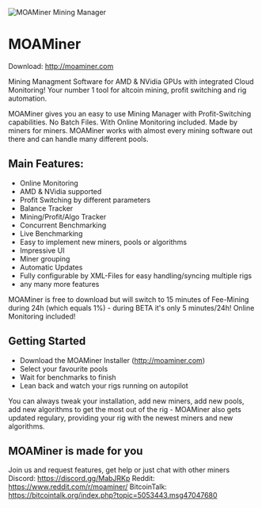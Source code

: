 ![MOAMiner Mining Manager](http://moaminer.com/gfx/wide_logo.png)

# MOAMiner

Download: http://moaminer.com

Mining Managment Software for AMD & NVidia GPUs with integrated Cloud Monitoring! Your number 1 tool for altcoin mining, profit switching and rig automation.

MOAMiner gives you an easy to use Mining Manager with Profit-Switching capabilities. No Batch Files. With Online Monitoring included. Made by miners for miners. MOAMiner works with almost every mining software out there and can handle many different pools.

## Main Features:

- Online Monitoring
- AMD & NVidia supported
- Profit Switching by different parameters
- Balance Tracker
- Mining/Profit/Algo Tracker
- Concurrent Benchmarking
- Live Benchmarking
- Easy to implement new miners, pools or algorithms
- Impressive UI
- Miner grouping
- Automatic Updates
- Fully configurable by XML-Files for easy handling/syncing multiple rigs
- any many more features

MOAMiner is free to download but will switch to 15 minutes of Fee-Mining during 24h (which equals 1%) - during BETA it's only 5 minutes/24h! Online Monitoring included!

## Getting Started

- Download the MOAMiner Installer (http://moaminer.com)
- Select your favourite pools
- Wait for benchmarks to finish
- Lean back and watch your rigs running on autopilot

You can always tweak your installation, add new miners, add new pools, add new algorithms to get the most out of the rig - MOAMiner also gets updated regulary, providing your rig with the newest miners and new algorithms.

## MOAMiner is made for you

Join us and request features, get help or just chat with other miners
Discord: https://discord.gg/MabJRKp
Reddit: https://www.reddit.com/r/moaminer/
BitcoinTalk: https://bitcointalk.org/index.php?topic=5053443.msg47047680
